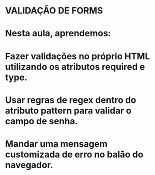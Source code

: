 # VALIDAÇÃO DE FORMS

# Nesta aula, aprendemos:

# Fazer validações no próprio HTML utilizando os atributos required e type.

# Usar regras de regex dentro do atributo pattern para validar o campo de senha.

# Mandar uma mensagem customizada de erro no balão do navegador.